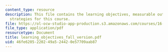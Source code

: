 ```yaml
---
content_type: resource
description: This file contains the learning objectives, measurable outcomes and assessment
  strategies for this course.
file: https://ol-ocw-studio-app-production.s3.amazonaws.com/courses/16-01-unified-engineering-i-ii-iii-iv-fall-2005-spring-2006/46fe6205220249a524420e57709aab87_learning_objectives_fall_version.pdf
file_type: application/pdf
resourcetype: Document
title: learning_objectives_fall_version.pdf
uid: 46fe6205-2202-49a5-2442-0e57709aab87
---
```

